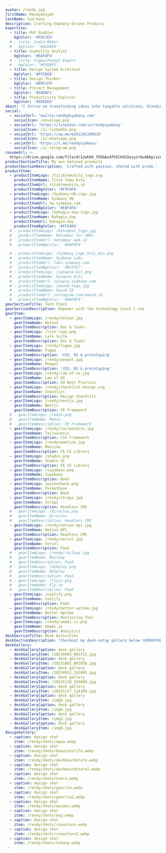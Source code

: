 ```yaml
---
avatar: /rendy.jpg
firstName: Rendyansyah
lastName: Sya’bany
description: Crafting Emphaty-Driven Products
expertise:
  - title: MVP Enabler
    bgColor: '#F6F2E9'
  # - title: Indie-Maker
  #   bgColor: '#DCEAFA'
  - title: Usability Analyst
    bgColor: '#EAF8F4'
  # - title: Figma/Penpot Expert
  #   bgColor: '#F6DDF5'
  - title: Design System Architect
    bgColor: '#FFE8E8'
  - title: Design Thinker
    bgColor: '#EDF1F0'
  - title: Project Management
    bgColor: '#EAEBF1'
  - title: Productivity Explorer
    bgColor: '#E0EEE0'
about: "I thrive on transforming ideas into tangible solutions, blending aesthetics with functionality to create products that delight users.\L\n\nThe empathy-driven approach allows me to create products that truly resonate with the end-users, making a positive impact on their lives. I am dedicated to human-centered design principles, where the user's experience takes center stage in every decision I make."
social:
  - socialUrl: 'mailto:rendy@syabany.com'
    socialIcon: /envelope.png
  - socialUrl: 'https://linkedin.com/in/rendysyabany'
    socialIcon: /ic-linkedIn.png
  - socialUrl: 'https://wa.me/6281281199619'
    socialIcon: /ic-whatsapp.png
  - socialUrl: 'https://t.me/rendysyabany'
    socialIcon: /ic-telegram.png
resumeUrl: >-
  https://drive.google.com/file/d/12whUX_fX5GAs4fVSlhUCOsvyJr0u46Kp/view?usp=sharing
productSectionTitle: My own beloved products
productSectionDescription: 'Crafted with passion, shared with pride.'
productItem:
  - productItemLogo: /titiktemukita_logo.svg
    productItemName: Titik Temu Kita
    productItemUrl: titiktemukita.id
    productItemBgColor: '#F3F4F6'
  - productItemLogo: /Syabany-HQ-Logo.jpg
    productItemName: Syabany HQ
    productItemUrl: hq.syabany.com
    productItemBgColor: '#EBF4FA'
  - productItemLogo: /bahagia-day-logo.jpg
    productItemName: Bahagia.day
    productItemUrl: bahagia.day
    productItemBgColor: '#FFE4E6'
  # - productItemLogo: /ketumbar_logo.jpg
  #   productItemName: Ketumbar for SMEs
  #   productItemUrl: ketumbar.web.id
  #   productItemBgColor: '#EAF8F4'

  # - productItemLogo: /Syabany_Logo_Only_min.png
  #   productItemName: Syabany Labs
  #   productItemUrl: labs.syabany.com
  #   productItemBgColor: '#DCFCE7'
  # - productItemLogo: /synapse-kit.png
  #   productItemName: Synapse Kits
  #   productItemUrl: synapse.syabany.com
  # - productItemLogo: /daund-logo.jpg
  #   productItemName: Daund ID
  #   productItemUrl: instagram.com/daund.id
  #   productItemBgColor: '#EAF8F4'
gearSectionTitle: Tech Stack
gearSectionDescription: Empower with the technology stack I use
gearItem:
  - gearItemLogo: /rendy/notion.jpg
    gearItemName: Notion
    gearItemDescription: Doc & Tasks
  - gearItemLogo: /lark-logo.png
    gearItemName: Lark Suite
    gearItemDescription: Doc & Tasks
  - gearItemLogo: /rendy/figma.jpg
    gearItemName: Figma
    gearItemDescription: 'UID, DS & prototyping'
  - gearItemLogo: /rendy/penpot.jpg
    gearItemName: Penpot
    gearItemDescription: 'UID, DS & prototyping'
  - gearItemLogo: /rendy/law-of-ux.jpg
    gearItemName: Law of UX
    gearItemDescription: UX Best Practice
  - gearItemLogo: /rendy/checklist-design.svg
    gearItemName: Checklist
    gearItemDescription: Design Checklist
  - gearItemLogo: /rendy/nextjs.jpg
    gearItemName: Nextjs
    gearItemDescription: FE Framework
  # - gearItemLogo: /remix.png
  #   gearItemName: Remix
  #   gearItemDescription: FE Framework
  - gearItemLogo: /rendy/tailwindcss.jpg
    gearItemName: Tailwindcss
    gearItemDescription: CSS Framework
  - gearItemLogo: /rendy/mantine.jpg
    gearItemName: Mantine
    gearItemDescription: FE UI Library
  - gearItemLogo: /shadcn.png
    gearItemName: Shadcn UI
    gearItemDescription: FE UI Library
  - gearItemLogo: /supabase.png
    gearItemName: Supabase
    gearItemDescription: BaaS
  - gearItemLogo: /pocketbase.png
    gearItemName: Pocketbase
    gearItemDescription: BaaS
  - gearItemLogo: /rendy/strapi.jpg
    gearItemName: Strapi
    gearItemDescription: Headless CMS
  # - gearItemLogo: /directus.png
  #   gearItemName: Directus
  #   gearItemDescription: Headless CMS
  - gearItemLogo: /rendy/notion-api.jpg
    gearItemName: Notion API
    gearItemDescription: Headless CMS
  - gearItemLogo: /rendy/vercel.jpg
    gearItemName: Vercel
    gearItemDescription: PaaS
  # - gearItemLogo: /rendy/railway.jpg
  #   gearItemName: Railway
  #   gearItemDescription: PaaS
  # - gearItemLogo: /dokploy.png
  #   gearItemName: Dokploy
  #   gearItemDescription: PaaS
  # - gearItemLogo: /flyio.png
  #   gearItemName: Fly.io
  #   gearItemDescription: PaaS
  - gearItemLogo: /coolify.png
    gearItemName: Coolify
    gearItemDescription: PaaS
  - gearItemLogo: /rendy/better-uptime.jpg
    gearItemName: Better Uptime
    gearItemDescription: Monitoring Tool
  - gearItemLogo: /rendy/umami-is.png
    gearItemName: Umami.is
    gearItemDescription: Analytics
deskSectionTitle: Desk Activities
deskSectionDescription: "Checkout my desk-setup gallery below \U0001F60A"
deskGallery:
  - deskGalleryCaption: desk gallery
    deskGalleryItem: /20230903_093715.jpg
  - deskGalleryCaption: desk gallery
    deskGalleryItem: /20231001_003936.jpg
  - deskGalleryCaption: desk gallery
    deskGalleryItem: /20230911_163945.jpg
  - deskGalleryCaption: desk gallery
    deskGalleryItem: /20231119_154608.jpg
  - deskGalleryCaption: desk gallery
    deskGalleryItem: /20231217_114109.jpg
  - deskGalleryCaption: desk gallery
    deskGalleryItem: /img6.jpg
  - deskGalleryCaption: desk gallery
    deskGalleryItem: /img4.jpg
  - deskGalleryCaption: desk gallery
    deskGalleryItem: /img3.jpg
  - deskGalleryCaption: desk gallery
    deskGalleryItem: /img8.jpg
designGallery:
  - caption: design shot
    item: /rendy/shots/aqua.webp
  - caption: design shot
    item: /rendy/shots/beautieslife.webp
  - caption: design shot
    item: /rendy/shots/dashboardstore.webp
  - caption: design shot
    item: /rendy/shots/dashboardstore2.webp
  - caption: design shot
    item: /rendy/shots/exera.webp
  - caption: design shot
    item: /rendy/shots/goorita.webp
  - caption: design shot
    item: /rendy/shots/goorita2.webp
  - caption: design shot
    item: /rendy/shots/masuke.webp
  - caption: design shot
    item: /rendy/shots/msp.webp
  - caption: design shot
    item: /rendy/shots/rinastore.webp
  - caption: design shot
    item: /rendy/shots/rinastore2.webp
  - caption: design shot
    item: /rendy/shots/tukang.webp
---
```

